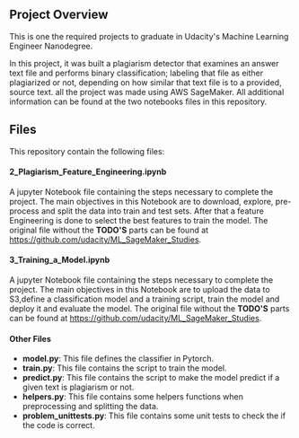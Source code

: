 
## Project Overview

This is one the required projects to graduate in Udacity's Machine Learning Engineer Nanodegree.

In this project, it was built a plagiarism detector that examines an answer text file and performs binary classification; labeling that file as either plagiarized or not, depending on how similar that text file is to a provided, source text. all the project was made using AWS SageMaker. All additional information can be found at the two notebooks files in this repository.

## Files
This repository contain the following files:

#### 2_Plagiarism_Feature_Engineering.ipynb

A jupyter Notebook file containing the steps necessary to complete the project. The main objectives in this Notebook are to download, explore, pre-process and split the data into train and test sets. After that a feature Engineering is done to select the best features to train the model. The original file without the __TODO'S__ parts can be found at https://github.com/udacity/ML_SageMaker_Studies.

#### 3_Training_a_Model.ipynb

A jupyter Notebook file containing the steps necessary to complete the project. The main objectives in this Notebook are to upload the data to S3,define a classification model and a training script, train the model and deploy it and evaluate the model. The original file without the __TODO'S__ parts can be found at https://github.com/udacity/ML_SageMaker_Studies.

#### Other Files 
* __model.py__: This file defines the classifier in Pytorch.
* __train.py__: This file contains the script to train the model.
* __predict.py__: This file contains the script to make the model predict if a given text is plagiarism or not.
* __helpers.py__: This file contains some helpers functions when preprocessing and splitting the data.
* __problem_unittests.py__: This file contains some unit tests to check the if the code is correct.
